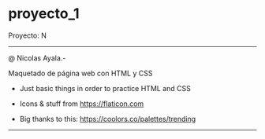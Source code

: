 # proyecto_1
Proyecto: N

******************************************************************

@ Nicolas Ayala.-

Maquetado de página web con HTML y CSS

- Just basic things in order to practice HTML and CSS

- Icons & stuff from https://flaticon.com

- Big thanks to this: https://coolors.co/palettes/trending

******************************************************************
